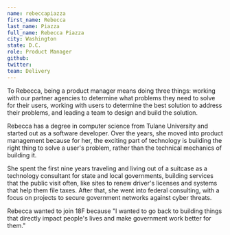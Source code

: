 ```yaml
---
name: rebeccapiazza
first_name: Rebecca
last_name: Piazza
full_name: Rebecca Piazza
city: Washington
state: D.C.
role: Product Manager
github:
twitter:
team: Delivery
---
```


To Rebecca, being a product manager means doing three things: working with our partner agencies to determine what problems they need to solve for their users, working with users to determine the best solution to address their problems, and leading a team to design and build the solution.

Rebecca has a degree in computer science from Tulane University and started out as a software developer.  Over the years, she moved into product management because for her, the exciting part of technology is building the right thing to solve a user's problem, rather than the technical mechanics of building it. 

She spent the first nine years traveling and living out of a suitcase as a technology consultant for state and local governments, building services that the public visit often, like sites to renew  driver's licenses and systems that help them file  taxes.  After that, she went into federal consulting, with a focus on projects to secure government networks against cyber threats.  

 Rebecca wanted to join 18F because "I wanted to go back to building things that directly impact people's lives and make government work better for them."

